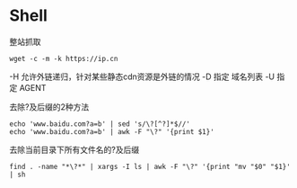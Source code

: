 # Shell

整站抓取
```
wget -c -m -k https://ip.cn
```

-H 允许外链递归，针对某些静态cdn资源是外链的情况
-D 指定 域名列表
-U 指定 AGENT

去除?及后缀的2种方法
```
echo 'www.baidu.com?a=b' | sed 's/\?[^?]*$//'
echo 'www.baidu.com?a=b' | awk -F "\?" '{print $1}'
```

去除当前目录下所有文件名的?及后缀
```
find . -name "*\?*" | xargs -I ls | awk -F "\?" '{print "mv "$0" "$1}' | sh
```
